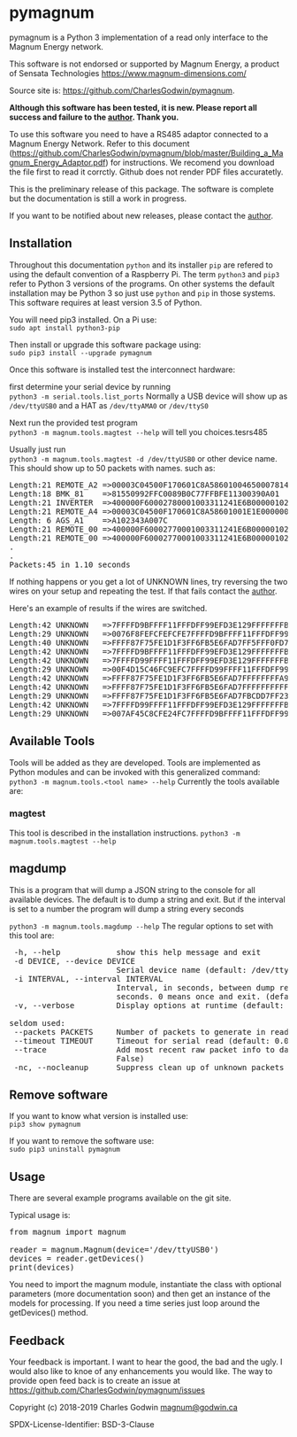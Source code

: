 # pymagnum

pymagnum is a Python 3 implementation of a read only interface to the Magnum Energy network.

This software is not endorsed or supported by Magnum Energy, a product of Sensata Technologies https://www.magnum-dimensions.com/

Source site is: https://github.com/CharlesGodwin/pymagnum.

**Although this software has been tested, it is new. Please report all success and failure to the [author](#feedback). Thank you.**

To use this software you need to have a RS485 adaptor connected to a Magnum Energy Network. Refer to this document (https://github.com/CharlesGodwin/pymagnum/blob/master/Building_a_Magnum_Energy_Adaptor.pdf) for instructions. We recomend you download the file first to read it corrctly. Github does not render PDF files accuratetly.

This is the preliminary release of this package. The software is complete but the documentation is still a work in progress. 

If you want to be notified about new releases, please contact the [author](#feedback).

## Installation

Throughout this documentation `python` and its installer `pip` are refered to using the default convention of a Raspberry Pi. The term `python3` and `pip3` refer to Python 3 versions of the programs. On other systems the default installation may be Python 3 so just use `python` and `pip` in those systems. This software requires at least version 3.5 of Python.

You will need pip3 installed. On a Pi use:  
`sudo apt install python3-pip`

Then install or upgrade this software package using:  
`sudo pip3 install --upgrade pymagnum`

Once this software is installed test the interconnect hardware:

first determine your serial device by running  
`python3 -m serial.tools.list_ports`
Normally a USB device will show up as `/dev/ttyUSB0` and a HAT as `/dev/ttyAMA0` or `/dev/ttyS0`

Next run the provided test program  
`python3 -m magnum.tools.magtest --help`   will tell you choices.tesrs485

Usually just run  
`python3 -m magnum.tools.magtest -d /dev/ttyUSB0` or other device name.  
This should show up to 50 packets with names. such as:
<pre>
Length:21 REMOTE_A2 =>00003C04500F170601C8A5860100465000781478A2
Length:18 BMK_81    =>81550992FFC0089B0C77FFBFE11300390A01
Length:21 INVERTER  =>400000F60002780001003311241E6B000001025800
Length:21 REMOTE_A4 =>00003C04500F170601C8A58601001E1E00000000A4
Length: 6 AGS_A1    =>A102343A007C
Length:21 REMOTE_00 =>400000F60002770001003311241E6B000001025800
Length:21 REMOTE_00 =>400000F60002770001003311241E6B000001025800
.
.
Packets:45 in 1.10 seconds
</pre>
If nothing happens or you get a lot of UNKNOWN lines, try reversing the two wires on your setup and repeating the test. If that fails contact the [author](#feedback).

Here's an example of results if the wires are switched.
<pre>
Length:42 UNKNOWN   =>7FFFFD9BFFFF11FFFDFF99EFD3E129FFFFFFFB4FFFFFFF87F75FE1D1F3FF6FB5E6FAD7C7C7F173C5D7BD
Length:29 UNKNOWN   =>0076F8FEFCFEFCFE7FFFFD9BFFFF11FFFDFF99EFD3E129FFFFFFFB4FFF
Length:40 UNKNOWN   =>FFFF87F75FE1D1F3FF6FB5E6FAD7FF5FFF0FD70FBBFA6EE933FFBBEFC9E711FFF92FB5FF89EBFDFE
Length:42 UNKNOWN   =>7FFFFD9BFFFF11FFFDFF99EFD3E129FFFFFFFB4FFFFFFF87F75FE1D1F3FF6FB5E6FAD74341FFB7FBFFB9
Length:42 UNKNOWN   =>7FFFFD99FFFF11FFFDFF99EFD3E129FFFFFFFB4FFFFFFF87F75FE1D1F3FF6FB5E6FAD7C3C3FFFFFFFFB7
Length:29 UNKNOWN   =>00F4D15C46FC9EFC7FFFFD99FFFF11FFFDFF99EFD3E129FFFFFFFB4FFF
Length:42 UNKNOWN   =>FFFF87F75FE1D1F3FF6FB5E6FAD7FFFFFFFFA9FFFF7FFFFD99FFFF11FFFDFF99EFD3E129FFFFFFFB4FFF
Length:42 UNKNOWN   =>FFFF87F75FE1D1F3FF6FB5E6FAD7FFFFFFFFFFFFFF7FFFFD99FFFF11FFFDFF99EFD3E129FFFFFFFB4FFF
Length:29 UNKNOWN   =>FFFF87F75FE1D1F3FF6FB5E6FAD7FBCDD7FF23FFBF007AE85C8CFE24FC
Length:42 UNKNOWN   =>7FFFFD99FFFF11FFFDFF99EFD3E129FFFFFFFB4FFFFFFF87F75FE1D1F3FF6FB5E6FAD7C7C7F173C5D7BD
Length:29 UNKNOWN   =>007AF45C8CFE24FC7FFFFD9BFFFF11FFFDFF99EFD3E129FFFFFFFB4FFF
</pre>

## Available Tools
Tools will be added as they are developed. Tools are implemented as Python modules and can be invoked with this generalized command:
`python3 -m magnum.tools.<tool name> --help`
Currently the tools available are:

### magtest
This tool is described in the installation instructions.
`python3 -m magnum.tools.magtest --help`

## magdump
This is a program that will dump a JSON string to the console for all available devices.  The default is to dump a string and exit. But if the interval is set to a number the program will dump a string every <interval> seconds

`python3 -m magnum.tools.magdump --help`
The regular options to set with this tool are:
<pre>
 -h, --help            show this help message and exit
 -d DEVICE, --device DEVICE
                       Serial device name (default: /dev/ttyUSB0)
 -i INTERVAL, --interval INTERVAL
                       Interval, in seconds, between dump records, in
                       seconds. 0 means once and exit. (default: 0)
 -v, --verbose         Display options at runtime (default: False)

seldom used:
 --packets PACKETS     Number of packets to generate in reader (default: 50)
 --timeout TIMEOUT     Timeout for serial read (default: 0.005)
 --trace               Add most recent raw packet info to data (default:
                       False)
 -nc, --nocleanup      Suppress clean up of unknown packets (default: True)
</pre>

## Remove software

If you want to know what version is installed use:  
`pip3 show pymagnum`

If you want to remove the software use:  
`sudo pip3 uninstall pymagnum`

## Usage
There are several example programs available on the git site.

Typical usage is:  
<pre>
from magnum import magnum

reader = magnum.Magnum(device='/dev/ttyUSB0')
devices = reader.getDevices()
print(devices)
</pre>

You need to import the magnum module, instantiate the class with optional parameters (more documentation soon) and then get an instance of the models for processing. If you need a time series just loop around the getDevices() method.

## Feedback
Your feedback is important. I want to hear the good, the bad and the ugly. I would also  like to knoe of any enhancements you would like. The  way to provide open feed back is to create an issue at https://github.com/CharlesGodwin/pymagnum/issues

Copyright (c) 2018-2019 Charles Godwin <magnum@godwin.ca>

SPDX-License-Identifier:    BSD-3-Clause
